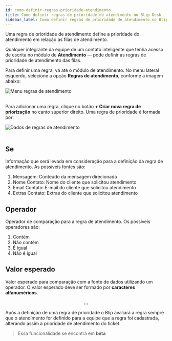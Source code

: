 ```yaml
---
id: como-definir-regras-prioridade-atendimento
title: Como definir regras de prioridade de atendimento no Blip Desk
sidebar_label: Como definir regras de prioridade de atendimento no Blip Desk
---
```


Uma regra de prioridade de atendimento define a prioridade do atendimento em relação as filas de atendimento.

Qualquer integrante da equipe de um contato inteligente que tenha acesso de escrita no módulo de **Atendimento** — pode definir as regras de prioridade de atendimento das filas.

Para definir uma regra, vá até o módulo de atendimento. No menu lateral esquerdo, selecione a opção **Regras de atendimento**, conforme a imagem abaixo:

![Menu regras de atendimento](/img/helpdesk/desk-como-configurar-priorizacao-1.png)<br><br>

Para adicionar uma regra, clique no botão **+ Criar nova regra de priorização** no canto superior direito. Uma regra de prioridade é formada por:

![Dados de regras de atendimento](/img/helpdesk/desk-como-configurar-priorizacao-2.png)<br><br>

## Se

Informação que será levada em consideração para a definição da regra de atendimento. As possíveis fontes são:

1. Mensagem: Conteúdo da mensagem direcionada
2. Nome Contato: Nome do cliente que solicitou atendimento
3. Email Contato: E-mail do cliente que solicitou atendimento
4. Extras Contato: Extras do cliente que solicitou atendimento

## Operador

Operador de comparação para a regra de atendimento. Os possíveis operadores são:

1. Contém
2. Não contém
3. É igual
4. Não é igual

## Valor esperado

Valor esperado para comparação com a fonte de dados utilizando um operador. O valor esperado deve ser formado por **caracteres alfanuméricos**.

**<p align="center"> ... </p>**

Após a definição de uma regra de prioridade o Blip avaliará a regra sempre que o atendimento for definido para a equipe que a regra foi cadastrada, alterando assim a prioridade de atendimento do ticket.

>Essa funcionalidade se encontra em **beta**


<!-- Rating frame -->
<script type="text/javascript" src="/scripts/rating.js"></script>
